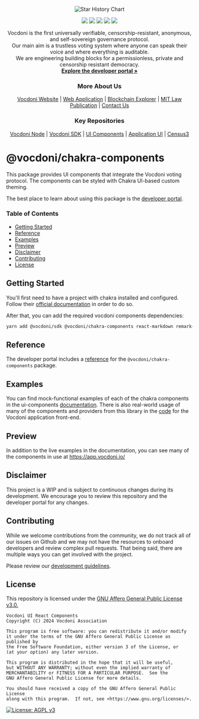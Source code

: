 <p align="center" width="100%">
    <picture>
      <source media="(prefers-color-scheme: dark)" srcset="https://developer.vocdoni.io/img/vocdoni_logotype_full_blank.svg" />
      <source media="(prefers-color-scheme: light)" srcset="https://developer.vocdoni.io/img/vocdoni_logotype_full_white.svg" />
      <img alt="Star History Chart" src="https://developer.vocdoni.io/img/vocdoni_logotype_full_white.svg" />
  </picture>
</p>

<p align="center" width="100%">
    <a href="https://github.com/vocdoni/ui-components/commits/main/"><img src="https://img.shields.io/github/commit-activity/m/vocdoni/ui-components" /></a>
    <a href="https://github.com/vocdoni/ui-components/issues"><img src="https://img.shields.io/github/issues/vocdoni/ui-components" /></a>
    <a href="https://github.com/vocdoni/ui-components/actions/workflows/test.yml/"><img src="https://github.com/vocdoni/ui-components/actions/workflows/test.yml/badge.svg" /></a>
    <a href="https://discord.gg/xFTh8Np2ga"><img src="https://img.shields.io/badge/discord-join%20chat-blue.svg" /></a>
    <a href="https://twitter.com/vocdoni"><img src="https://img.shields.io/twitter/follow/vocdoni.svg?style=social&label=Follow" /></a>
</p>


  <div align="center">
    Vocdoni is the first universally verifiable, censorship-resistant, anonymous, and self-sovereign governance protocol. <br />
    Our main aim is a trustless voting system where anyone can speak their voice and where everything is auditable. <br />
    We are engineering building blocks for a permissionless, private and censorship resistant democracy.
    <br />
    <a href="https://developer.vocdoni.io/"><strong>Explore the developer portal »</strong></a>
    <br />
    <h3>More About Us</h3>
    <a href="https://vocdoni.io">Vocdoni Website</a>
    |
    <a href="https://vocdoni.app">Web Application</a>
    |
    <a href="https://explorer.vote/">Blockchain Explorer</a>
    |
    <a href="https://law.mit.edu/pub/remotevotingintheageofcryptography/release/1">MIT Law Publication</a>
    |
    <a href="https://chat.vocdoni.io">Contact Us</a>
    <br />
    <h3>Key Repositories</h3>
    <a href="https://github.com/vocdoni/vocdoni-node">Vocdoni Node</a>
    |
    <a href="https://github.com/vocdoni/vocdoni-sdk/">Vocdoni SDK</a>
    |
    <a href="https://github.com/vocdoni/ui-components">UI Components</a>
    |
    <a href="https://github.com/vocdoni/ui-scaffold">Application UI</a>
    |
    <a href="https://github.com/vocdoni/census3">Census3</a>
  </div>

# @vocdoni/chakra-components

This package provides UI components that integrate the Vocdoni voting protocol. The components can be styled with Chakra UI-based custom theming.

The best place to learn about using this package is the [developer portal](https://developer.vocdoni.io/ui-components).

### Table of Contents
- [Getting Started](#getting-started)
- [Reference](#reference)
- [Examples](#examples)
- [Preview](#preview)
- [Disclaimer](#disclaimer)
- [Contributing](#contributing)
- [License](#license)


## Getting Started

You'll first need to have a project with chakra installed and configured. Follow
their [official documentation](https://v2.chakra-ui.com/getting-started) in order to do so.

After that, you can add the required vocdoni components dependencies:

~~~bash
yarn add @vocdoni/sdk @vocdoni/chakra-components react-markdown remark-gfm
~~~

## Reference

The developer portal includes a [reference](https://developer.vocdoni.io/ui-components) for the `@vocdoni/chakra-components` package.

## Examples

You can find mock-functional examples of each of the chakra components in the ui-components [documentation](https://developer.vocdoni.io/ui-components/Election). There is also real-world usage of many of the components and providers from this library in the [code](https://github.com/vocdoni/ui-scaffold) for the Vocdoni application front-end.

## Preview

In addition to the live examples in the documentation, you can see many of the components in use at https://app.vocdoni.io/

## Disclaimer

This project is a WIP and is subject to continuous changes during its
development. We encourage you to review this repository and the developer portal for any changes.

## Contributing

While we welcome contributions from the community, we do not track all of our issues on Github and we may not have the resources to onboard developers and review complex pull requests. That being said, there are multiple ways you can get involved with the project.

Please review our [development guidelines](https://developer.vocdoni.io/development-guidelines).

## License

This repository is licensed under the [GNU Affero General Public License v3.0.](./LICENSE)

    Vocdoni UI React Components
    Copyright (C) 2024 Vocdoni Association

    This program is free software: you can redistribute it and/or modify
    it under the terms of the GNU Affero General Public License as published by
    the Free Software Foundation, either version 3 of the License, or
    (at your option) any later version.

    This program is distributed in the hope that it will be useful,
    but WITHOUT ANY WARRANTY; without even the implied warranty of
    MERCHANTABILITY or FITNESS FOR A PARTICULAR PURPOSE.  See the
    GNU Affero General Public License for more details.

    You should have received a copy of the GNU Affero General Public License
    along with this program.  If not, see <https://www.gnu.org/licenses/>.

[![License: AGPL v3](https://img.shields.io/badge/License-AGPL%20v3-blue.svg)](https://www.gnu.org/licenses/agpl-3.0)

[`@vocdoni/chakra-components`]: ./packages/chakra-components/README.md
[`@vocdoni/rainbowkit-wallets`]: ./packages/rainbowkit-wallets/README.md
[`@vocdoni/react-providers`]: ./packages/react-providers/README.md

[chakra-components badge]: https://img.shields.io/npm/v/%40vocdoni%2Fchakra-components?label=%40vocdoni%2Fchakra-components
[rainbowkit-wallets badge]: https://img.shields.io/npm/v/%40vocdoni%2Frainbowkit-wallets?label=%40vocdoni%2Frainbowkit-wallets
[react-providers badge]: https://img.shields.io/npm/v/%40vocdoni%2Freact-providers?label=%40vocdoni%2Freact-providers

